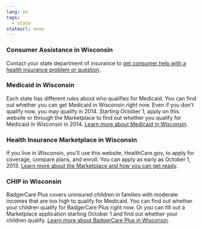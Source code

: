 ```yaml
--- 
lang: en 
tags: 
  - state
stateurl: none 
--- 
```


### Consumer Assistance in Wisconsin

Contact your state department of insurance to [get consumer help with a health insurance problem or question](http://oci.wi.gov/consinfo.htm).

### Medicaid in Wisconsin

Each state has different rules about who qualifies for Medicaid. You can find out whether you can get Medicaid in Wisconsin right now. Even if you don’t qualify now, you may qualify in 2014. Starting October 1, apply on this website or through the Marketplace to find out whether you qualify for Medicaid in Wisconsin in 2014. [Learn more about Medicaid in Wisconsin](https://access.wisconsin.gov/).

### Health Insurance Marketplace in Wisconsin

If you live in Wisconsin, you’ll use this website, HealthCare.gov, to apply for coverage, compare plans, and enroll. You can apply as early as October 1, 2013. [Learn more about the Marketplace and how you can get ready](/how-can-i-get-ready-to-enroll-in-the-marketplace).

### CHIP in Wisconsin

BadgerCare Plus covers uninsured children in families with moderate incomes that are too high to qualify for Medicaid. You can find out whether your children qualify for BadgerCare Plus right now. Or you can fill out a Marketplace application starting October 1 and find out whether your children qualify. [Learn more about BadgerCare Plus in Wisconsin](http://www.dhs.wisconsin.gov/badgercareplus/).
